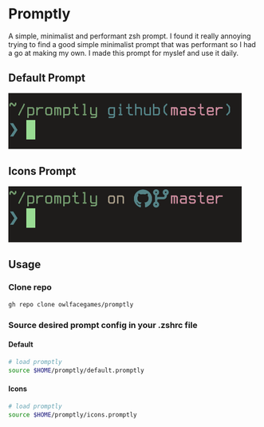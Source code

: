 # Promptly
A simple, minimalist and performant zsh prompt. I found it really annoying trying to find a good simple minimalist prompt that was performant so I had a go at making my own. I made this prompt for myslef and use it daily.

## Default Prompt
![image of default prompt](default.png)

## Icons Prompt
![image of default prompt](icons.png)

## Usage
### Clone repo 
```zsh
gh repo clone owlfacegames/promptly
```
### Source desired prompt config in your .zshrc file
#### Default
```zsh
# load promptly
source $HOME/promptly/default.promptly
```

#### Icons
```zsh
# load promptly
source $HOME/promptly/icons.promptly
```
